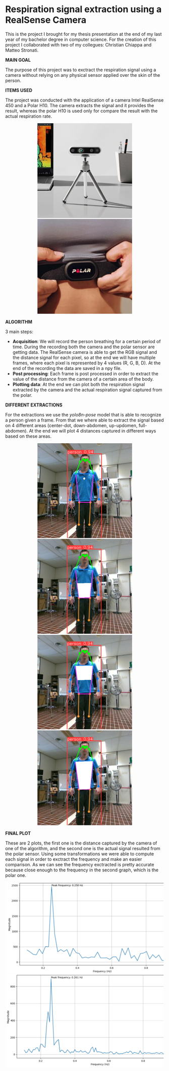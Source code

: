 # Respiration signal extraction using a RealSense Camera

This is the project I brought for my thesis presentation at the end of my last year of my bachelor degree in computer science. For the creation of this project I collaborated with two of my collegues: Christian Chiappa and Matteo Stronati.

**MAIN GOAL**

The purpose of this project was to exctract the respiration signal using a camera without relying on any physical sensor applied over the skin of the person.

**ITEMS USED**

The project was conducted with the application of a camera Intel RealSense 450 and a Polar H10. The camera extracts the signal and it provides the result, whereas the polar H10 is used only for compare the result with the actual respiration rate.

<div align="center">
<img src="img/camera.png" width=300 height=300>
<img src="img/polar.png" width=300 height=300>
</div>

**ALGORITHM**

3 main steps:
- **Acquisition**: We will record the person breathing for a certain period of time. During the recording both the camera and the polar sensor are getting data. The RealSense camera is able to get the RGB signal and the distance signal for each pixel, so at the end we will have multiple frames, where each pixel is represented by 4 values (R, G, B, D). At the end of the recording the data are saved in a npy file.
- **Post processing**: Each frame is post processed in order to extract the value of the distance from the camera of a certain area of the body.
- **Plotting data**: At the end we can plot both the respiration signal extracted by the camera and the actual respiration signal captured from the polar.

**DIFFERENT EXTRACTIONS**

For the extractions we use the *yolo8n-pose* model that is able to recognize a person given a frame. From that we where able to extract the signal based on 4 different areas (center-dot, down-abdomen, up-updomen, full-abdomen). At the end we will plot 4 distances captured in different ways based on these areas.

<div align="center">
    <img src="img/center-dot.png" width=300 height=300>
    <img src="img/down-abdomen.png" width=300 height=300>
</div>
<div align="center">
    <img src="img/up-abdomen.png" width=300 height=300>
    <img src="img/full-abdomen.png" width=300 height=300>
</div>

**FINAL PLOT**

These are 2 plots, the first one is the distance captured by the camera of one of the algorithm, and the second one is the actual signal resulted from the polar sensor. Using some transformations we were able to compute each signal in order to exctract the frequency and make an easier comparison. As we can see the frequency exctracted is pretty accurate because close enough to the frequency in the second graph, which is the polar one.

<div align="center">
<img src="img/freqRS.png" width=500 >
<img src="img/freqP.png", width=500>
</div>

